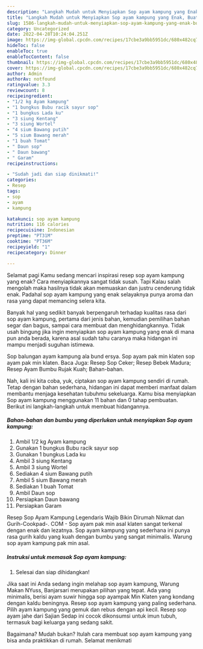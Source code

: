 ```yaml
---
description: "Langkah Mudah untuk Menyiapkan Sop ayam kampung yang Enak, Buat Buka Puasa Enak"
title: "Langkah Mudah untuk Menyiapkan Sop ayam kampung yang Enak, Buat Buka Puasa Enak"
slug: 1586-langkah-mudah-untuk-menyiapkan-sop-ayam-kampung-yang-enak-buat-buka-puasa-enak
category: Uncategorized
date: 2022-04-28T10:24:04.251Z
image: https://img-global.cpcdn.com/recipes/17cbe3a9bb5951dc/680x482cq70/sop-ayam-kampung-foto-resep-utama.jpg
hideToc: false
enableToc: true
enableTocContent: false
thumbnail: https://img-global.cpcdn.com/recipes/17cbe3a9bb5951dc/680x482cq70/sop-ayam-kampung-foto-resep-utama.jpg
cover: https://img-global.cpcdn.com/recipes/17cbe3a9bb5951dc/680x482cq70/sop-ayam-kampung-foto-resep-utama.jpg
author: Admin
authorAv: notfound
ratingvalue: 3.3
reviewcount: 8
recipeingredient:
- "1/2 kg Ayam kampung"
- "1 bungkus Bubu racik sayur sop"
- "1 bungkus Lada ku"
- "3 siung Kentang"
- "3 siung Wortel"
- "4 sium Bawang putih"
- "5 sium Bawang merah"
- "1 buah Tomat"
- " Daun sop"
- " Daun bawang"
- " Garam"
recipeinstructions:

- "Sudah jadi dan siap dinikmati!"
categories:
- Resep
tags:
- sop
- ayam
- kampung

katakunci: sop ayam kampung 
nutrition: 116 calories
recipecuisine: Indonesian
preptime: "PT31M"
cooktime: "PT36M"
recipeyield: "1"
recipecategory: Dinner

---
```



Selamat pagi Kamu sedang mencari inspirasi resep sop ayam kampung yang enak? Cara menyiapkannya sangat tidak susah. Tapi Kalau salah mengolah maka hasilnya tidak akan memuaskan dan justru cenderung tidak enak. Padahal sop ayam kampung yang enak selayaknya punya aroma dan rasa yang dapat memancing selera kita.


Banyak hal yang sedikit banyak berpengaruh terhadap kualitas rasa dari sop ayam kampung, pertama dari jenis bahan, kemudian pemilihan bahan segar dan bagus, sampai cara membuat dan menghidangkannya. Tidak usah bingung jika ingin menyiapkan sop ayam kampung yang enak di mana pun anda berada, karena asal sudah tahu caranya maka hidangan ini mampu menjadi suguhan istimewa.

Sop balungan ayam kampung ala bund ersya. Sop ayam pak min klaten sop ayam pak min klaten. Baca Juga: Resep Sop Ceker; Resep Bebek Madura; Resep Ayam Bumbu Rujak Kuah; Bahan-bahan.


Nah, kali ini kita coba, yuk, ciptakan sop ayam kampung sendiri di rumah. Tetap dengan bahan sederhana, hidangan ini dapat memberi manfaat dalam membantu menjaga kesehatan tubuhmu sekeluarga. Kamu bisa menyiapkan Sop ayam kampung menggunakan 11 bahan dan 0 tahap pembuatan. Berikut ini langkah-langkah untuk membuat hidangannya.

<!--inarticleads1-->

##### Bahan-bahan dan bumbu yang diperlukan untuk menyiapkan Sop ayam kampung:

1. Ambil 1/2 kg Ayam kampung
1. Gunakan 1 bungkus Bubu racik sayur sop
1. Gunakan 1 bungkus Lada ku
1. Ambil 3 siung Kentang
1. Ambil 3 siung Wortel
1. Sediakan 4 sium Bawang putih
1. Ambil 5 sium Bawang merah
1. Sediakan 1 buah Tomat
1. Ambil  Daun sop
1. Persiapkan  Daun bawang
1. Persiapkan  Garam


Resep Sop Ayam Kampung Legendaris Wajib Bikin Dirumah Nikmat dan Gurih-Cookpad-. COM - Sop ayam pak min asal klaten sangat terkenal dengan enak dan lezatnya. Sop ayam kampung yang sederhana ini punya rasa gurih kaldu yang kuah dengan bumbu yang sangat minimalis. Warung sop ayam kampung pak min asal. 

<!--inarticleads2-->

##### Instruksi untuk memasak Sop ayam kampung:


1. Selesai dan siap dihidangkan!

Jika saat ini Anda sedang ingin melahap sop ayam kampung, Warung Makan NYuss, Banjarsari merupakan pilihan yang tepat. Ada yang minimalis, berisi ayam suwir hingga sop ayampak Min Klaten yang kondang dengan kaldu beningnya. Resep sop ayam kampung yang paling sederhana. Pilih ayam kampung yang gemuk dan rebus dengan api kecil. Resep sop ayam jahe dari Sajian Sedap ini cocok dikonsumsi untuk imun tubuh, termasuk bagi keluarga yang sedang sakit. 

Bagaimana? Mudah bukan? Itulah cara membuat sop ayam kampung yang bisa anda praktikkan di rumah. Selamat menikmati

